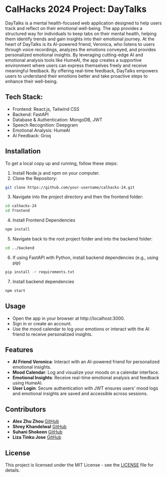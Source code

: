 # CalHacks 2024 Project: DayTalks
DayTalks is a mental health-focused web application designed to help users track and reflect on their emotional well-being. The app provides a structured way for individuals to keep tabs on their mental health, helping them identify trends and gain insights into their emotional journey. At the heart of DayTalks is its AI-powered friend, Veronica, who listens to users through voice recordings, analyzes the emotions conveyed, and provides personalized emotional insights. By leveraging cutting-edge AI and emotional analysis tools like HumeAI, the app creates a supportive environment where users can express themselves freely and receive meaningful feedback. By offering real-time feedback, DayTalks empowers users to understand their emotions better and take proactive steps to enhance their well-being.

## Tech Stack:
- Frontend: React.js, Tailwind CSS
- Backend: FastAPI
- Database & Authentication: MongoDB, JWT
- Speech Recognition: Deepgram
- Emotional Analysis: HumeAI
- AI Feedback: Groq

## Installation
To get a local copy up and running, follow these steps:
1. Install Node.js and npm on your computer.
2. Clone the Repository:
```bash
git clone https://github.com/your-username/calhacks-24.git
```
3. Navigate into the project directory and then the frontend folder:
```bash
cd calhacks-24
cd frontend
```
4. Install Frontend Dependencies
```bash
npm install
```
5. Navigate back to the root project folder and into the backend folder:
```bash
cd ../backend
```
6. If using FastAPI with Python, install backend dependencies (e.g., using pip)
```bash
pip install -r requirements.txt
```
7. Install backend dependencies
```bash
npm start
```

## Usage
- Open the app in your browser at http://localhost:3000.
- Sign in or create an account.
- Use the mood calendar to log your emotions or interact with the AI friend to receive personalized insights.

## Features
- **AI Friend Veronica**: Interact with an AI-powered friend for personalized emotional insights.
- **Mood Calendar**: Log and visualize your moods on a calendar interface.
- **Emotional Insights**: Receive real-time emotional analysis and feedback using HumeAI.
- **User Login**: Secure authentication with JWT ensures users' mood logs and emotional insights are saved and accessible across sessions.

## Contributors
- **Alex Zhu Zhou** [GitHub](https://github.com/alexzhuzhou)
- **Shrey Khandelwal** [GitHub](https://github.com/HawkingRadiation42)
- **Suhani Shokeen** [GitHub](https://github.com/suhanishokeen)
- **Liza Tinku Jose** [GitHub](https://github.com/lizatinku)

## License
This project is licensed under the MIT License - see the [LICENSE](LICENSE) file for details.
